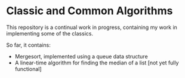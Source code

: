 # Classic and Common Algorithms
This repository is a continual work in progress, containing my work in implementing some of the classics. 

So far, it contains:
* Mergesort, implemented using a queue data structure
* A linear-time algorithm for finding the median of a list [not yet fully functional]
